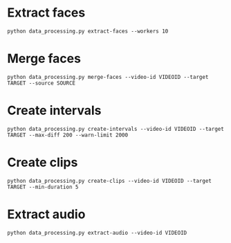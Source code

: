 # Extract faces

```
python data_processing.py extract-faces --workers 10
```

# Merge faces

```
python data_processing.py merge-faces --video-id VIDEOID --target TARGET --source SOURCE
```

# Create intervals

```
python data_processing.py create-intervals --video-id VIDEOID --target TARGET --max-diff 200 --warn-limit 2000
```

# Create clips

```
python data_processing.py create-clips --video-id VIDEOID --target TARGET --min-duration 5
```

# Extract audio

```
python data_processing.py extract-audio --video-id VIDEOID
```